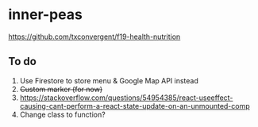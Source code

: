# inner-peas

https://github.com/txconvergent/f19-health-nutrition

## To do

1. Use Firestore to store menu & Google Map API instead
2. ~~Custom marker (for now)~~
3. https://stackoverflow.com/questions/54954385/react-useeffect-causing-cant-perform-a-react-state-update-on-an-unmounted-comp
4. Change class to function?
